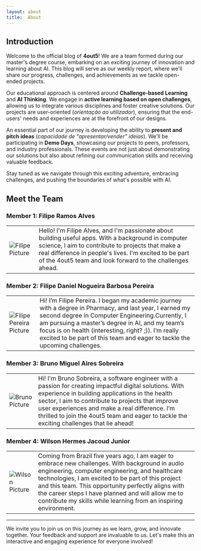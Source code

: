 ```yaml
---
layout: about
title:  About
---
```


## Introduction

Welcome to the official blog of **4out5**! We are a team formed during our master's degree course, embarking on an exciting journey of innovation and learning about AI. This blog will serve as our weekly report, where we'll share our progress, challenges, and achievements as we tackle open-ended projects.

Our educational approach is centered around **Challenge-based Learning** and **AI Thinking**. We engage in **active learning based on open challenges**, allowing us to integrate various disciplines and foster creative solutions. Our projects are user-oriented (*orientação ao utilizador*), ensuring that the end-users' needs and experiences are at the forefront of our designs.

An essential part of our journey is developing the ability to **present and pitch ideas** (*capacidade de “apresentar/vender” ideias*). We'll be participating in **Demo Days**, showcasing our projects to peers, professors, and industry professionals. These events are not just about demonstrating our solutions but also about refining our communication skills and receiving valuable feedback.

Stay tuned as we navigate through this exciting adventure, embracing challenges, and pushing the boundaries of what's possible with AI.

## Meet the Team

### Member 1: Filipe Ramos Alves

|                                                                                                     |                                                                                                                                                                                                                                                                                  |
|-----------------------------------------------------------------------------------------------------|----------------------------------------------------------------------------------------------------------------------------------------------------------------------------------------------------------------------------------------------------------------------------------|
| <img src="https://4out5.github.io/blog/assets/images/filipe_profile_pic.png" alt="Filipe Picture" > | Hello! I'm Filipe Alves, and I'm passionate about building useful apps. With a background in computer science, I aim to contribute to projects that make a real difference in people's lives. I'm excited to be part of the 4out5 team and look forward to the challenges ahead. |

### Member 2: Filipe Daniel Nogueira Barbosa Pereira


|                                                                                                                    |                                                                                                                                                                                                                                                                                                                                                      |
|--------------------------------------------------------------------------------------------------------------------|------------------------------------------------------------------------------------------------------------------------------------------------------------------------------------------------------------------------------------------------------------------------------------------------------------------------------------------------------|
| <img src="https://4out5.github.io/blog/assets/images/filipePereira_profile_pic.jpg" alt="Filipe Pereira Picture" > | Hi! I’m Filipe Pereira. I began my academic journey with a degree in Pharmacy, and last year, I earned my second degree in Computer Engineering.Currently, I am pursuing a master’s degree in AI, and my team’s focus is on health (interesting, right? ;)). I’m really excited to be part of this team and eager to tackle the upcoming challenges. |


### Member 3: Bruno Miguel Aires Sobreira


|                                                                                                   |                                                                                                                                                                                                                                                                                                                                                               |
|---------------------------------------------------------------------------------------------------|---------------------------------------------------------------------------------------------------------------------------------------------------------------------------------------------------------------------------------------------------------------------------------------------------------------------------------------------------------------|
| <img src="https://4out5.github.io/blog/assets/images/bruno_profile_pic.jpg" alt="Bruno Picture" > | Hi! I'm Bruno Sobreira, a software engineer with a passion for creating impactful digital solutions. With experience in building applications in the health sector, I aim to contribute to projects that improve user experiences and make a real difference. I’m thrilled to join the 4out5 team and eager to tackle the exciting challenges that lie ahead! |


### Member 4: Wilson Hermes Jacoud Junior

|                                                                                                       |                                                                                                                                                                                                                                                                                                                                                                                         |
|-------------------------------------------------------------------------------------------------------|-----------------------------------------------------------------------------------------------------------------------------------------------------------------------------------------------------------------------------------------------------------------------------------------------------------------------------------------------------------------------------------------|
| <img src="https://4out5.github.io/blog//assets/images/wjacoud_profile_pic.png" alt="Wilson Picture" > | Coming from Brazil five years ago, I am eager to embrace new challenges. With background in audio engineering, computer engineering, and healthcare technologies, I am excited to be part of this project and this team. This opportunity perfectly aligns with the career steps I have planned and will allow me to contribute my skills while learning from an inspiring environment. |



---
We invite you to join us on this journey as we learn, grow, and innovate together. Your feedback and support are invaluable to us. Let's make this an interactive and engaging experience for everyone involved!